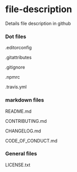 # file-description
Details file description in github


### Dot files

.editorconfig

.gitattributes

.gitignore

.npmrc

.travis.yml


### markdown files

 README.md
 
 CONTRIBUTING.md
 
 CHANGELOG.md
 
 CODE_OF_CONDUCT.md
 
 
 ### General files
 
 LICENSE.txt
